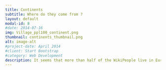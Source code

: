 ```yaml
---
title: Continents
subtitle: Where do they come from ?
layout: default
modal-id: 8
#date: 2014-07-16
img: Village_ppl100_continent.png
thumbnail: continents_thumbnail.png
alt: image-alt
#project-date: April 2014
#client: Start Bootstrap
#category: Web Development
description: It seems that more than half of the WikiPeople live in Europe. This is a bit surprising, as we saw previously that Europe doesn’t have the bigger population, nor the highest centrality. The fact that this continent possesses most of the famous people might be caused, for example, by the fact that countries in Europe have an older history than North America. In addition, a majority of the most famous people are already dead, which may support that idea. Eventually, one notices that almost all the continents are represented, with the exception of South-Central America. <br><br>
---
```

